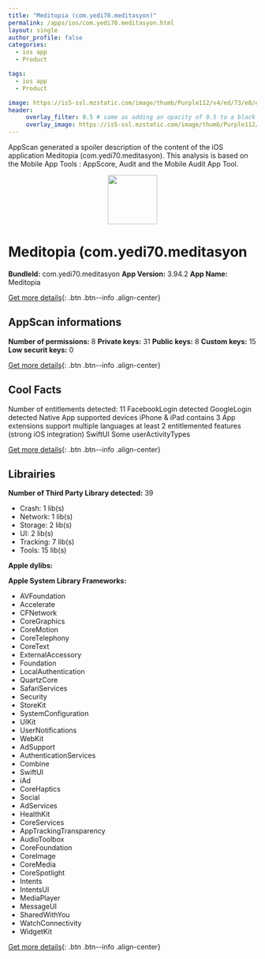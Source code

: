 ```yaml
---
title: "Meditopia (com.yedi70.meditasyon)"
permalink: /apps/ios/com.yedi70.meditasyon.html
layout: single
author_profile: false
categories: 
  - ios app 
  - Product 

tags: 
  - ios app 
  - Product 

image: https://is5-ssl.mzstatic.com/image/thumb/Purple112/v4/ed/73/e8/ed73e8bc-4780-d74c-db6d-a9f1124c886a/AppIcon-0-0-1x_U007emarketing-0-7-0-0-0-85-220.png/512x512bb.jpg
header: 
     overlay_filter: 0.5 # same as adding an opacity of 0.5 to a black background
     overlay_image: https://is5-ssl.mzstatic.com/image/thumb/Purple112/v4/ed/73/e8/ed73e8bc-4780-d74c-db6d-a9f1124c886a/AppIcon-0-0-1x_U007emarketing-0-7-0-0-0-85-220.png/512x512bb.jpg
---
```

AppScan generated a spoiler description of the content of the iOS application Meditopia (com.yedi70.meditasyon). This analysis is based on the Mobile App Tools : AppScore, Audit and the Mobile Audit App Tool.

  
  
<div style="text-align: center;"><img src="https://is5-ssl.mzstatic.com/image/thumb/Purple112/v4/ed/73/e8/ed73e8bc-4780-d74c-db6d-a9f1124c886a/AppIcon-0-0-1x_U007emarketing-0-7-0-0-0-85-220.png/512x512bb.jpg" width="100" height="100"></div>  
  
# Meditopia (com.yedi70.meditasyon

**BundleId:** com.yedi70.meditasyon
**App Version:** 3.94.2
**App Name:** Meditopia


[Get more details](/pricing.html){: .btn .btn--info .align-center}  
  
## AppScan informations 

**Number of permissions:** 8
**Private keys:** 31
**Public keys:** 8
**Custom keys:** 15
**Low securit keys:** 0
  
[Get more details](/pricing.html){: .btn .btn--info .align-center}

## Cool Facts

Number of entitlements detected: 11
FacebookLogin detected
GoogleLogin detected
Native App
supported devices iPhone & iPad
contains 3 App extensions
support multiple languages
at least 2 entitlemented features (strong iOS integration)
SwiftUI
Some userActivityTypes
  
[Get more details](/pricing.html){: .btn .btn--info .align-center}

## Librairies 
**Number of Third Party Library detected:** 39
- Crash: 1 lib(s)
- Network: 1 lib(s)
- Storage: 2 lib(s)
- UI: 2 lib(s)
- Tracking: 7 lib(s)
- Tools: 15 lib(s)

**Apple dylibs:**


**Apple System Library Frameworks:**
- AVFoundation
- Accelerate
- CFNetwork
- CoreGraphics
- CoreMotion
- CoreTelephony
- CoreText
- ExternalAccessory
- Foundation
- LocalAuthentication
- QuartzCore
- SafariServices
- Security
- StoreKit
- SystemConfiguration
- UIKit
- UserNotifications
- WebKit
- AdSupport
- AuthenticationServices
- Combine
- SwiftUI
- iAd
- CoreHaptics
- Social
- AdServices
- HealthKit
- CoreServices
- AppTrackingTransparency
- AudioToolbox
- CoreFoundation
- CoreImage
- CoreMedia
- CoreSpotlight
- Intents
- IntentsUI
- MediaPlayer
- MessageUI
- SharedWithYou
- WatchConnectivity
- WidgetKit


  
[Get more details](/pricing.html){: .btn .btn--info .align-center}

